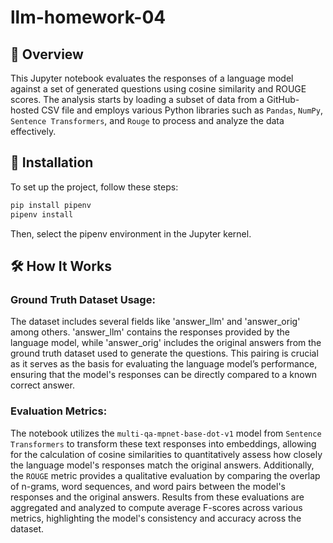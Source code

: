 # llm-homework-04

## 📄 Overview

This Jupyter notebook evaluates the responses of a language model against a set of generated questions using cosine similarity and ROUGE scores. The analysis starts by loading a subset of data from a GitHub-hosted CSV file and employs various Python libraries such as `Pandas`, `NumPy`, `Sentence Transformers`, and `Rouge` to process and analyze the data effectively.

## 🚀 Installation

To set up the project, follow these steps:

```bash
pip install pipenv
pipenv install
```

Then, select the pipenv environment in the Jupyter kernel.

## 🛠 How It Works

### Ground Truth Dataset Usage:

The dataset includes several fields like 'answer_llm' and 'answer_orig' among others. 'answer_llm' contains the responses provided by the language model, while 'answer_orig' includes the original answers from the ground truth dataset used to generate the questions. This pairing is crucial as it serves as the basis for evaluating the language model’s performance, ensuring that the model's responses can be directly compared to a known correct answer.

### Evaluation Metrics:

The notebook utilizes the `multi-qa-mpnet-base-dot-v1` model from `Sentence Transformers` to transform these text responses into embeddings, allowing for the calculation of cosine similarities to quantitatively assess how closely the language model's responses match the original answers. Additionally, the `ROUGE` metric provides a qualitative evaluation by comparing the overlap of n-grams, word sequences, and word pairs between the model's responses and the original answers. Results from these evaluations are aggregated and analyzed to compute average F-scores across various metrics, highlighting the model's consistency and accuracy across the dataset.